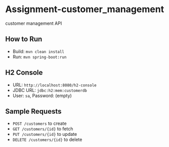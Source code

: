 # Assignment-customer_management
customer management API


## How to Run
- Build: `mvn clean install`
- Run: `mvn spring-boot:run`

## H2 Console
- URL: `http://localhost:8080/h2-console`
- JDBC URL: `jdbc:h2:mem:customerdb`
- User: `sa`, Password: (empty)

## Sample Requests
- `POST /customers` to create
- `GET /customers/{id}` to fetch
- `PUT /customers/{id}` to update
- `DELETE /customers/{id}` to delete
